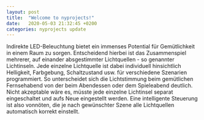```yaml
---
layout: post
title:  "Welcome to nyprojects!"
date:   2020-05-03 21:32:45 +0200
categories: nyprojects update
---
```

Indirekte LED-Beleuchtung bietet ein immenses Potential für Gemütlichkeit in einem Raum zu sorgen. Entscheidend hierbei ist das
Zusammenspiel mehrerer, auf einander absgestimmter Lichtquellen - so genannter Lichtinseln. Jede einzelne Lichtquelle ist dabei individuell hinsichtlich 
Helligkeit, Farbgebung, Schaltzustand usw. für verschiedene Szenarien programmiert.
So unterscheidet sich die Lichtstimmung beim gemütlichen Fernsehabend von der beim Abendessen oder dem Spieleabend deutlich.
Nicht akzeptable wäre es, müsste jede einzelne Lichtinsel separat eingeschaltet und aufs Neue eingestellt werden. Eine intelligente Steuerung ist also vonnöten, die je nach gewünschter Szene alle Lichtquellen automatisch korrekt einstellt.
